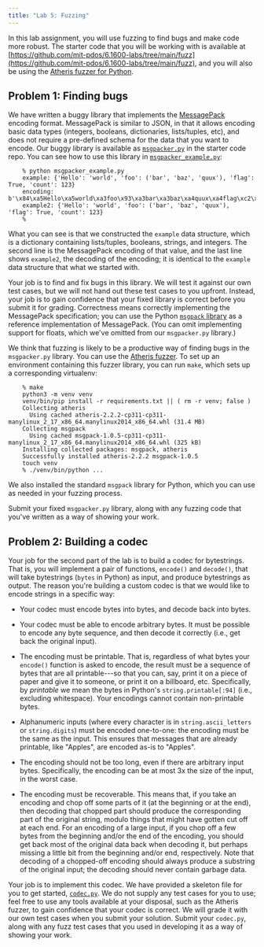 ```yaml
---
title: "Lab 5: Fuzzing"
---
```


<style type="text/css">
    ol { list-style-type: upper-alpha; }
</style>

In this lab assignment, you will use fuzzing
to find bugs and make code more robust.  The
starter code that you will be working with is available at
[https://github.com/mit-pdos/6.1600-labs/tree/main/fuzz](https://github.com/mit-pdos/6.1600-labs/tree/main/fuzz),
and you will also be using the [Atheris fuzzer for Python](https://github.com/google/atheris).

## Problem 1: Finding bugs

We have written a buggy library that implements the
[MessagePack](https://github.com/msgpack/msgpack/blob/master/spec.md)
encoding format.  MessagePack is similar to JSON, in that it allows
encoding basic data types (integers, booleans, dictionaries, lists/tuples,
etc), and does not require a pre-defined schema for the data that you
want to encode.  Our buggy library is available as
[`msgpacker.py`](https://github.com/mit-pdos/6.1600-labs/blob/main/fuzz/msgpacker.py)
in the starter code repo.  You can see how to use this library in
[`msgpacker_example.py`](https://github.com/mit-pdos/6.1600-labs/blob/main/fuzz/msgpacker_example.py):

```
    % python msgpacker_example.py
    example: {'Hello': 'world', 'foo': ('bar', 'baz', 'quux'), 'flag': True, 'count': 123}
    encoding: b'\x84\xa5Hello\xa5world\xa3foo\x93\xa3bar\xa3baz\xa4quux\xa4flag\xc2\xa5count{'
    example2: {'Hello': 'world', 'foo': ('bar', 'baz', 'quux'), 'flag': True, 'count': 123}
    % 
```

What you can see is that we constructed the `example` data structure,
which is a dictionary containing lists/tuples, booleans, strings,
and integers.  The second line is the MessagePack encoding of that value,
and the last line shows `example2`, the decoding of the encoding; it is
identical to the `example` data structure that what we started with.

Your job is to find and fix bugs in this library.  We will test it
against our own test cases, but we will not hand out these test cases
to you upfront.  Instead, your job is to gain confidence that your
fixed library is correct before you submit it for grading.  Correctness
means correctly implementing the MessagePack specification; you can
use the Python [`msgpack` library](https://pypi.org/project/msgpack/)
as a reference implementation of MessagePack.  (You can omit implementing
support for floats, which we've omitted from our `msgpacker.py` library.)

We think that fuzzing is likely to be a productive way of
finding bugs in the `msgpacker.py` library.  You can use the
[Atheris fuzzer](https://github.com/google/atheris).  To set
up an environment containing this fuzzer library, you can run `make`,
which sets up a corresponding virtualenv:

```
    % make
    python3 -m venv venv
    venv/bin/pip install -r requirements.txt || ( rm -r venv; false )
    Collecting atheris
      Using cached atheris-2.2.2-cp311-cp311-manylinux_2_17_x86_64.manylinux2014_x86_64.whl (31.4 MB)
    Collecting msgpack
      Using cached msgpack-1.0.5-cp311-cp311-manylinux_2_17_x86_64.manylinux2014_x86_64.whl (325 kB)
    Installing collected packages: msgpack, atheris
    Successfully installed atheris-2.2.2 msgpack-1.0.5
    touch venv
    % ./venv/bin/python ...
```

We also installed the standard `msgpack` library for Python, which you
can use as needed in your fuzzing process.

Submit your fixed `msgpacker.py` library, along with any fuzzing code
that you've written as a way of showing your work.


## Problem 2: Building a codec

Your job for the second part of the lab is to build a codec for bytestrings.
That is, you will implement a pair of functions, `encode()` and `decode()`,
that will take bytestrings (`bytes` in Python) as input, and produce bytestrings
as output.  The reason you're building a custom codec is that we would like to
encode strings in a specific way:

- Your codec must encode bytes into bytes, and decode back into bytes.

- Your codec must be able to encode arbitrary bytes.  It must be possible
  to encode any byte sequence, and then decode it correctly (i.e.,
  get back the original input).

- The encoding must be printable.  That is, regardless of what bytes your
  `encode()` function is asked to encode, the result must be a sequence
  of bytes that are all printable---so that you can, say, print it on
  a piece of paper and give it to someone, or print it on a billboard,
  etc.  Specifically, by _printable_ we mean the bytes in Python's
  `string.printable[:94]` (i.e., excluding whitespace).
  Your encodings cannot contain non-printable bytes.

- Alphanumeric inputs (where every character is in `string.ascii_letters`
  or `string.digits`) must be encoded one-to-one: the encoding must be the
  same as the input.  This ensures that messages that are already printable,
  like "Apples", are encoded as-is to "Apples".

- The encoding should not be too long, even if there are arbitrary input bytes.
  Specifically, the encoding can be at most 3x the size of the input, in the worst case.

- The encoding must be recoverable.  This means that, if you take an encoding
  and chop off some parts of it (at the beginning or at the end), then
  decoding that chopped part should produce the corresponding part of
  the original string, modulo things that might have gotten cut off at
  each end.  For an encoding of a large input, if you chop off a few bytes
  from the beginning and/or the end of the encoding, you should get back
  most of the original data back when decoding it, but perhaps missing
  a little bit from the beginning and/or end, respectively.  Note that
  decoding of a chopped-off encoding should always produce a substring
  of the original input; the decoding should never contain garbage data.


Your job is to implement this codec.  We have
provided a skeleton file for you to get started,
[`codec.py`](https://github.com/mit-pdos/6.1600-labs/blob/main/fuzz/codec.py).
We do not supply any test cases for you to use; feel free to use any
tools available at your disposal, such as the Atheris fuzzer, to gain
confidence that your codec is correct.  We will grade it with our own
test cases when you submit your solution.  Submit your `codec.py`, along
with any fuzz test cases that you used in developing it as a way of showing
your work.
